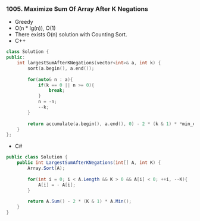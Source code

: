 ### 1005. Maximize Sum Of Array After K Negations
* Greedy
* O(n * lg(n)), O(1)
* There exists O(n) solution with Counting Sort.
* C++
```cpp
class Solution {
public:
    int largestSumAfterKNegations(vector<int>& a, int k) {
        sort(a.begin(), a.end());
        
        for(auto& n : a){
            if(k == 0 || n >= 0){
                break;
            }
            n = -n;
            --k;
        }
        
        return accumulate(a.begin(), a.end(), 0) - 2 * (k & 1) * *min_element(a.begin(), a.end());
    }
};
```
* C#
```csharp
public class Solution {
    public int LargestSumAfterKNegations(int[] A, int K) {
        Array.Sort(A);
        
        for(int i = 0; i < A.Length && K > 0 && A[i] < 0; ++i, --K){
            A[i] = - A[i];
        }
        
        return A.Sum() - 2 * (K & 1) * A.Min();
    }
}
```
